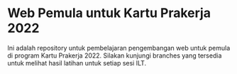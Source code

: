 # Web Pemula untuk Kartu Prakerja 2022

Ini adalah repository untuk pembelajaran pengembangan web untuk pemula di program Kartu Prakerja 2022. Silakan kunjungi branches yang tersedia untuk melihat hasil latihan untuk setiap sesi ILT.
